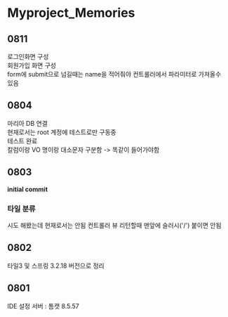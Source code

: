 # Myproject_Memories


## 0811  
로그인화면 구성  
회원가입 화면 구성  
form에 submit으로 넘길때는 name을 적어줘야 컨트롤러에서 파라미터로 가져올수 있음

## 0804  
마리아 DB 연결  
현재로서는  root 계정에 테스트로만 구동중  
테스트 완료  
칼럼이랑 VO 명이랑 대소문자 구분함 -> 똑같이 들어가야함  

## 0803
**initial commit**
### 타일 분류
시도 해봤는데 현재로서는 안됨
컨트롤러 뷰 리턴할때 맨앞에 슬러시('/') 붙이면 안됨

## 0802
타일3 및 스프링 3.2.18 버전으로 정리

## 0801
IDE 설정
서버 : 톰캣 8.5.57
